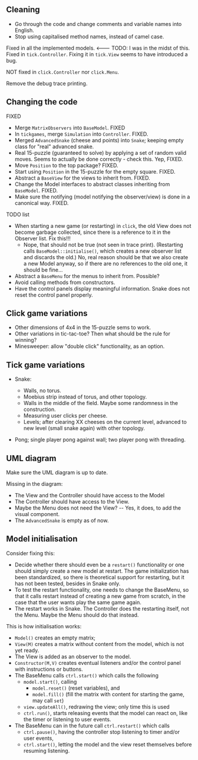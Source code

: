 Cleaning
--------
* Go through the code and change comments and variable names into English. 
* Stop using capitalised method names, instead of camel case. 

Fixed in all the implemented models.  <--- TODO: I was in the midst of this.
Fixed in `tick.Controller`. Fixing it in `tick.View` seems to have introduced a bug.

NOT fixed in `click.Controller` nor `click.Menu`.

Remove the debug trace printing.

Changing the code
----------------

FIXED

* Merge `MatrixObservers` into `BaseModel`. FIXED
* In `tickgames`, merge `Simulation` into `Controller`. FIXED.
* Merged `AdvancedSnake` (cheese and points) into `Snake`; keeping empty class for "real" advanced snake.
* Real 15-puzzle (guaranteed to solve) by applying a set of random valid moves. Seems to actually be done correctly - check this. Yep, FIXED.
* Move `Position` to the top package? FIXED.
* Start using `Position` in the 15-puzzle for the empty square. FIXED.
* Abstract a `BaseView` for the views to inherit from. FIXED.
* Change the Model interfaces to abstract classes inheriting from `BaseModel`. FIXED.
* Make sure the notifying (model notifying the observer/view) is done in a canonical way. FIXED.

TODO list

* When starting a new game (or restarting) in `click`, the old View does not become garbage collected, since there is a reference to it in the Observer list. Fix this!!!
    * Nope, that should not be true (not seen in trace print). (Restarting calls `BaseModel::initialise()`, which creates a new observer list and discards the old.) No, real reason should be that we also create a new Model anyway, so if there are no references to the old one, it should be fine...
* Abstract a `BaseMenu` for the menus to inherit from. Possible?
* Avoid calling methods from constructors.
* Have the control panels display meaningful information. Snake does not reset the control panel properly. 

Click game variations
---------------------
* Other dimensions of 4x4 in the 15-puzzle sems to work.
* Other variations in tic-tac-toe? Then what should be the rule for winning?
* Minesweeper: allow "double click" functionality, as an option.

Tick game variations
-------------------
* Snake:

    * Walls, no torus.
    * Moebius strip instead of torus, and other topology.
    * Walls in the middle of the field. Maybe some randomness in the construction.
    * Measuring user clicks per cheese.
    * Levels; after clearing XX cheeses on the current level, advanced to new level (small snake again) with other topology.

* Pong; single player pong against wall; two player pong with threading.

UML diagram
------------
Make sure the UML diagram is up to date.

Missing in the diagram:

* The View and the Controller should have access to the Model
* The Controller should have access to the View.
* Maybe the Menu does not need the View? -- Yes, it does, to add the visual component.
* The `AdvancedSnake` is empty as of now.

Model initialisation
---------------------
Consider fixing this:

* Decide whether there should even be a `restart()` functionality or one should simply create a new model at restart. The game initialization has been standardized, so there is theoretical support for restarting, but it has not been tested, besides in Snake only. 
* To test the restart functionality, one needs to change the BaseMenu, so that it calls restart instead of creating a new game from scratch, in the case that the user wants play the same game again.
* The restart works in Snake. The Controller does the restarting itself, not the Menu. Maybe the Menu should do that instead.

This is how initialisation works:

* `Model()` creates an empty matrix;
* `View(M)` creates a matrix without content from the model, which is not yet ready.
* The View is added as an observer to the model.
* `Constructor(M,V)` creates eventual listeners and/or the control panel with instructions or buttons.
* The BaseMenu calls `ctrl.start()` which calls the following
    * `model.start()`, calling 
        * `model.reset()` (reset variables), and 
        * `model.fill()` (fill the matrix with content for starting the game, may call `set`)
    * `view.updateAll()`, redrawing the view; only time this is used
    * `ctrl.run()`, starts releasing events that the model can react on, like the timer or listening to user events.
* The BaseMenu can in the future call `ctrl.restart()` which calls
    * `ctrl.pause()`, having the controller stop listening to timer and/or user events,
    * `ctrl.start()`, letting the model and the view reset themselves before resuming listening.
